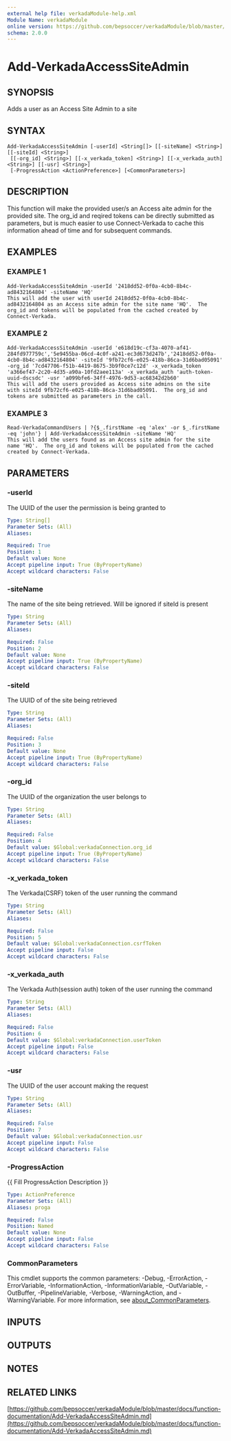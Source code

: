 ```yaml
---
external help file: verkadaModule-help.xml
Module Name: verkadaModule
online version: https://github.com/bepsoccer/verkadaModule/blob/master/docs/function-documentation/Add-VerkadaAccessSiteAdmin.md
schema: 2.0.0
---
```


# Add-VerkadaAccessSiteAdmin

## SYNOPSIS
Adds a user as an Access Site Admin to a site

## SYNTAX

```
Add-VerkadaAccessSiteAdmin [-userId] <String[]> [[-siteName] <String>] [[-siteId] <String>]
 [[-org_id] <String>] [[-x_verkada_token] <String>] [[-x_verkada_auth] <String>] [[-usr] <String>]
 [-ProgressAction <ActionPreference>] [<CommonParameters>]
```

## DESCRIPTION
This function will make the provided user/s an Access aite admin for the provided site.
The org_id and reqired tokens can be directly submitted as parameters, but is much easier to use Connect-Verkada to cache this information ahead of time and for subsequent commands.

## EXAMPLES

### EXAMPLE 1
```
Add-VerkadaAccessSiteAdmin -userId '2418dd52-0f0a-4cb0-8b4c-ad8432164804' -siteName 'HQ'
This will add the user with userId 2418dd52-0f0a-4cb0-8b4c-ad8432164804 as an Access site admin for the site name 'HQ'.  The org_id and tokens will be populated from the cached created by Connect-Verkada.
```

### EXAMPLE 2
```
Add-VerkadaAccessSiteAdmin -userId 'e618d19c-cf3a-4070-af41-284fd977759c','5e9455ba-06cd-4c0f-a241-ec3d673d247b','2418dd52-0f0a-4cb0-8b4c-ad8432164804' -siteId '9fb72cf6-e025-418b-86ca-31d6bad05091' -org_id '7cd47706-f51b-4419-8675-3b9f0ce7c12d' -x_verkada_token 'a366ef47-2c20-4d35-a90a-10fd2aee113a' -x_verkada_auth 'auth-token-uuid-dscsdc' -usr 'a099bfe6-34ff-4976-9d53-ac68342d2b60'
This will add the users provided as Access site admins on the site with siteId 9fb72cf6-e025-418b-86ca-31d6bad05091.  The org_id and tokens are submitted as parameters in the call.
```

### EXAMPLE 3
```
Read-VerkadaCommandUsers | ?{$_.firstName -eq 'alex' -or $_.firstName -eq 'john'} | Add-VerkadaAccessSiteAdmin -siteName 'HQ'
This will add the users found as an Access site admin for the site name 'HQ'.  The org_id and tokens will be populated from the cached created by Connect-Verkada.
```

## PARAMETERS

### -userId
The UUID of the user the permission is being granted to

```yaml
Type: String[]
Parameter Sets: (All)
Aliases:

Required: True
Position: 1
Default value: None
Accept pipeline input: True (ByPropertyName)
Accept wildcard characters: False
```

### -siteName
The name of the site being retrieved. 
Will be ignored if siteId is present

```yaml
Type: String
Parameter Sets: (All)
Aliases:

Required: False
Position: 2
Default value: None
Accept pipeline input: True (ByPropertyName)
Accept wildcard characters: False
```

### -siteId
The UUID of of the site being retrieved

```yaml
Type: String
Parameter Sets: (All)
Aliases:

Required: False
Position: 3
Default value: None
Accept pipeline input: True (ByPropertyName)
Accept wildcard characters: False
```

### -org_id
The UUID of the organization the user belongs to

```yaml
Type: String
Parameter Sets: (All)
Aliases:

Required: False
Position: 4
Default value: $Global:verkadaConnection.org_id
Accept pipeline input: True (ByPropertyName)
Accept wildcard characters: False
```

### -x_verkada_token
The Verkada(CSRF) token of the user running the command

```yaml
Type: String
Parameter Sets: (All)
Aliases:

Required: False
Position: 5
Default value: $Global:verkadaConnection.csrfToken
Accept pipeline input: False
Accept wildcard characters: False
```

### -x_verkada_auth
The Verkada Auth(session auth) token of the user running the command

```yaml
Type: String
Parameter Sets: (All)
Aliases:

Required: False
Position: 6
Default value: $Global:verkadaConnection.userToken
Accept pipeline input: False
Accept wildcard characters: False
```

### -usr
The UUID of the user account making the request

```yaml
Type: String
Parameter Sets: (All)
Aliases:

Required: False
Position: 7
Default value: $Global:verkadaConnection.usr
Accept pipeline input: False
Accept wildcard characters: False
```

### -ProgressAction
{{ Fill ProgressAction Description }}

```yaml
Type: ActionPreference
Parameter Sets: (All)
Aliases: proga

Required: False
Position: Named
Default value: None
Accept pipeline input: False
Accept wildcard characters: False
```

### CommonParameters
This cmdlet supports the common parameters: -Debug, -ErrorAction, -ErrorVariable, -InformationAction, -InformationVariable, -OutVariable, -OutBuffer, -PipelineVariable, -Verbose, -WarningAction, and -WarningVariable. For more information, see [about_CommonParameters](http://go.microsoft.com/fwlink/?LinkID=113216).

## INPUTS

## OUTPUTS

## NOTES

## RELATED LINKS

[https://github.com/bepsoccer/verkadaModule/blob/master/docs/function-documentation/Add-VerkadaAccessSiteAdmin.md](https://github.com/bepsoccer/verkadaModule/blob/master/docs/function-documentation/Add-VerkadaAccessSiteAdmin.md)

